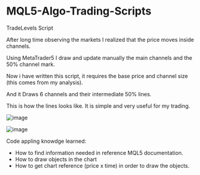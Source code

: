 # MQL5-Algo-Trading-Scripts

TradeLevels Script

After long time observing the markets I realized that the price moves inside channels.

Using MetaTrader5 I draw and update manually the main channels and the 50% channel mark.

Now i have written this script, it requires the base price and channel size (this comes from my analysis).

And it Draws 6 channels and their intermediate 50% lines.

This is how the lines looks like. It is simple and very useful for my trading.

![image](https://github.com/giovanekochhann/MQL5-Algo-Trading-Scripts/assets/112240542/20784550-93b1-406c-8b3a-cb3f491eb3b7)



![image](https://github.com/giovanekochhann/MQL5-Algo-Trading-Scripts/assets/112240542/bee94203-9f72-4f92-8f0f-eac967be25b4)

Code appling knowdge learned:
- How to find information needed in reference MQL5 documentation.
- How to draw objects in the chart
- How to get chart reference (price x time) in order to draw the objects.

